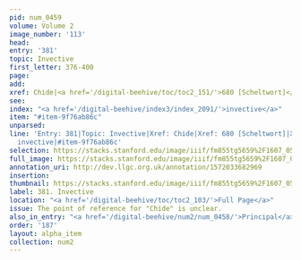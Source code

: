 ```yaml
---
pid: num_0459
volume: Volume 2
image_number: '113'
head: 
entry: '381'
topic: Invective
first_letter: 376-400
page: 
add: 
xref: Chide|<a href='/digital-beehive/toc/toc2_151/'>680 [Scheltwort]</a>|4611 [PAGE_MISSING]
see: 
index: "<a href='/digital-beehive/index3/index_2091/'>invective</a>"
item: "#item-9f76ab86c"
unparsed: 
line: 'Entry: 381|Topic: Invective|Xref: Chide|Xref: 680 [Scheltwort]|Xref: 4611 [PAGE_MISSING]|Index:
  invective|#item-9f76ab86c'
selection: https://stacks.stanford.edu/image/iiif/fm855tg5659%2F1607_0580/335,1221,2940,415/full/0/default.jpg
full_image: https://stacks.stanford.edu/image/iiif/fm855tg5659%2F1607_0580/full/full/0/default.jpg
annotation_uri: http://dev.llgc.org.uk/annotation/1572033682969
insertion: 
thumbnail: https://stacks.stanford.edu/image/iiif/fm855tg5659%2F1607_0580/335,1221,600,180/250,/0/default.jpg
label: 381. Invective
location: "<a href='/digital-beehive/toc/toc2_103/'>Full Page</a>"
issue: The point of reference for "Chide" is unclear.
also_in_entry: "<a href='/digital-beehive/num2/num_0458/'>Principal</a>"
order: '187'
layout: alpha_item
collection: num2
---
```

